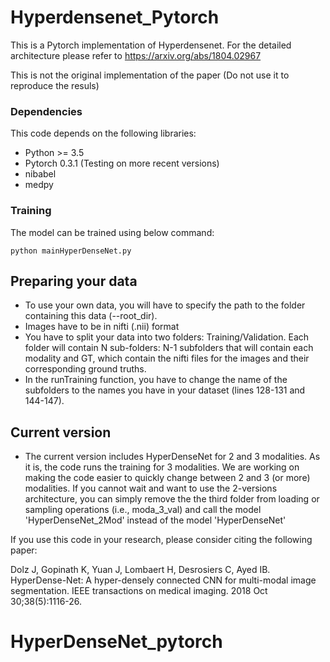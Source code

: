 # Hyperdensenet_Pytorch


This is a Pytorch implementation of Hyperdensenet. For the detailed architecture please refer to https://arxiv.org/abs/1804.02967

This is not the original implementation of the paper (Do not use it to reproduce the resuls)


### Dependencies
This code depends on the following libraries:

- Python >= 3.5
- Pytorch 0.3.1 (Testing on more recent versions)
- nibabel
- medpy


### Training

The model can be trained using below command:  
```
python mainHyperDenseNet.py
```

## Preparing your data
- To use your own data, you will have to specify the path to the folder containing this data (--root_dir).
- Images have to be in nifti (.nii) format
- You have to split your data into two folders: Training/Validation. Each folder will contain N sub-folders: N-1 subfolders that will contain each modality and GT, which contain the nifti files for the images and their corresponding ground truths. 
- In the runTraining function, you have to change the name of the subfolders to the names you have in your dataset (lines 128-131 and 144-147).

## Current version
- The current version includes HyperDenseNet for 2 and 3 modalities. As it is, the code runs the training for 3 modalities. We are working on making the code easier to quickly change between 2 and 3 (or more) modalities. If you cannot wait and want to use the 2-versions architecture, you can simply remove the the third folder from loading or sampling operations (i.e., moda_3_val) and call the model 'HyperDenseNet_2Mod' instead of the model 'HyperDenseNet' 

If you use this code in your research, please consider citing the following paper:

Dolz J, Gopinath K, Yuan J, Lombaert H, Desrosiers C, Ayed IB. HyperDense-Net: A hyper-densely connected CNN for multi-modal image segmentation. IEEE transactions on medical imaging. 2018 Oct 30;38(5):1116-26.

# HyperDenseNet_pytorch
